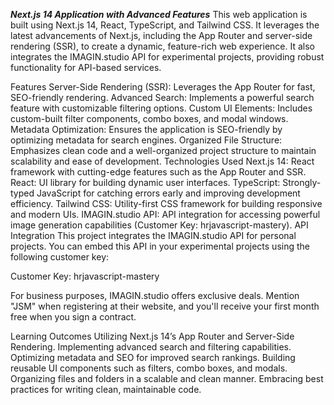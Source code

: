 _**Next.js 14 Application with Advanced Features**_
This web application is built using Next.js 14, React, TypeScript, and Tailwind CSS. It leverages the latest advancements of Next.js, including the App Router and server-side rendering (SSR), to create a dynamic, feature-rich web experience. It also integrates the IMAGIN.studio API for experimental projects, providing robust functionality for API-based services.

Features
Server-Side Rendering (SSR): Leverages the App Router for fast, SEO-friendly rendering.
Advanced Search: Implements a powerful search feature with customizable filtering options.
Custom UI Elements: Includes custom-built filter components, combo boxes, and modal windows.
Metadata Optimization: Ensures the application is SEO-friendly by optimizing metadata for search engines.
Organized File Structure: Emphasizes clean code and a well-organized project structure to maintain scalability and ease of development.
Technologies Used
Next.js 14: React framework with cutting-edge features such as the App Router and SSR.
React: UI library for building dynamic user interfaces.
TypeScript: Strongly-typed JavaScript for catching errors early and improving development efficiency.
Tailwind CSS: Utility-first CSS framework for building responsive and modern UIs.
IMAGIN.studio API: API integration for accessing powerful image generation capabilities (Customer Key: hrjavascript-mastery).
API Integration
This project integrates the IMAGIN.studio API for personal projects. You can embed this API in your experimental projects using the following customer key:

Customer Key: hrjavascript-mastery

For business purposes, IMAGIN.studio offers exclusive deals. Mention "JSM" when registering at their website, and you'll receive your first month free when you sign a contract.

Learning Outcomes
Utilizing Next.js 14’s App Router and Server-Side Rendering.
Implementing advanced search and filtering capabilities.
Optimizing metadata and SEO for improved search rankings.
Building reusable UI components such as filters, combo boxes, and modals.
Organizing files and folders in a scalable and clean manner.
Embracing best practices for writing clean, maintainable code.
